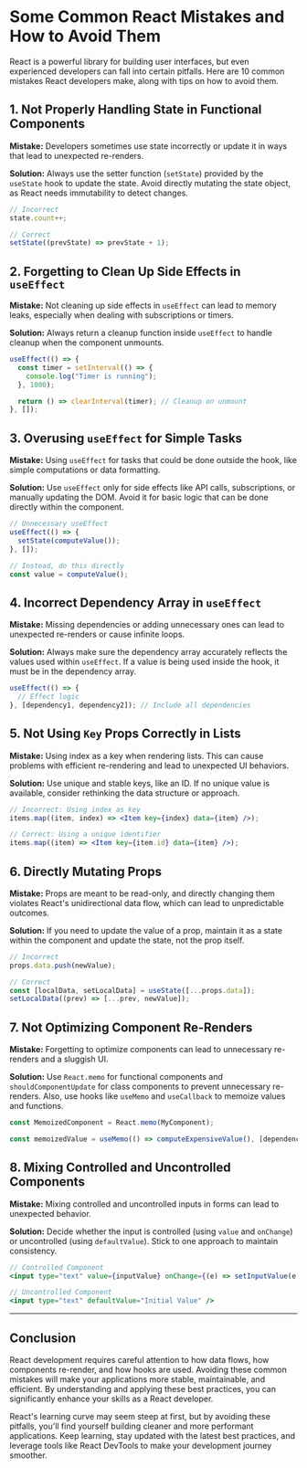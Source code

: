 # Some Common React Mistakes and How to Avoid Them

React is a powerful library for building user interfaces, but even experienced developers can fall into certain pitfalls. Here are 10 common mistakes React developers make, along with tips on how to avoid them.

## 1. Not Properly Handling State in Functional Components

**Mistake:** Developers sometimes use state incorrectly or update it in ways that lead to unexpected re-renders.

**Solution:** Always use the setter function (`setState`) provided by the `useState` hook to update the state. Avoid directly mutating the state object, as React needs immutability to detect changes.

```jsx
// Incorrect
state.count++;

// Correct
setState((prevState) => prevState + 1);
```

## 2. Forgetting to Clean Up Side Effects in `useEffect`

**Mistake:** Not cleaning up side effects in `useEffect` can lead to memory leaks, especially when dealing with subscriptions or timers.

**Solution:** Always return a cleanup function inside `useEffect` to handle cleanup when the component unmounts.

```jsx
useEffect(() => {
  const timer = setInterval(() => {
    console.log("Timer is running");
  }, 1000);

  return () => clearInterval(timer); // Cleanup on unmount
}, []);
```

## 3. Overusing `useEffect` for Simple Tasks

**Mistake:** Using `useEffect` for tasks that could be done outside the hook, like simple computations or data formatting.

**Solution:** Use `useEffect` only for side effects like API calls, subscriptions, or manually updating the DOM. Avoid it for basic logic that can be done directly within the component.

```jsx
// Unnecessary useEffect
useEffect(() => {
  setState(computeValue());
}, []);

// Instead, do this directly
const value = computeValue();
```

## 4. Incorrect Dependency Array in `useEffect`

**Mistake:** Missing dependencies or adding unnecessary ones can lead to unexpected re-renders or cause infinite loops.

**Solution:** Always make sure the dependency array accurately reflects the values used within `useEffect`. If a value is being used inside the hook, it must be in the dependency array.

```jsx
useEffect(() => {
  // Effect logic
}, [dependency1, dependency2]); // Include all dependencies
```

## 5. Not Using `Key` Props Correctly in Lists

**Mistake:** Using index as a key when rendering lists. This can cause problems with efficient re-rendering and lead to unexpected UI behaviors.

**Solution:** Use unique and stable keys, like an ID. If no unique value is available, consider rethinking the data structure or approach.

```jsx
// Incorrect: Using index as key
items.map((item, index) => <Item key={index} data={item} />);

// Correct: Using a unique identifier
items.map((item) => <Item key={item.id} data={item} />);
```

## 6. Directly Mutating Props

**Mistake:** Props are meant to be read-only, and directly changing them violates React's unidirectional data flow, which can lead to unpredictable outcomes.

**Solution:** If you need to update the value of a prop, maintain it as a state within the component and update the state, not the prop itself.

```jsx
// Incorrect
props.data.push(newValue);

// Correct
const [localData, setLocalData] = useState([...props.data]);
setLocalData((prev) => [...prev, newValue]);
```

## 7. Not Optimizing Component Re-Renders

**Mistake:** Forgetting to optimize components can lead to unnecessary re-renders and a sluggish UI.

**Solution:** Use `React.memo` for functional components and `shouldComponentUpdate` for class components to prevent unnecessary re-renders. Also, use hooks like `useMemo` and `useCallback` to memoize values and functions.

```jsx
const MemoizedComponent = React.memo(MyComponent);

const memoizedValue = useMemo(() => computeExpensiveValue(), [dependency]);
```

## 8. Mixing Controlled and Uncontrolled Components

**Mistake:** Mixing controlled and uncontrolled inputs in forms can lead to unexpected behavior.

**Solution:** Decide whether the input is controlled (using `value` and `onChange`) or uncontrolled (using `defaultValue`). Stick to one approach to maintain consistency.

```jsx
// Controlled Component
<input type="text" value={inputValue} onChange={(e) => setInputValue(e.target.value)} />

// Uncontrolled Component
<input type="text" defaultValue="Initial Value" />
```

---

## Conclusion

React development requires careful attention to how data flows, how components re-render, and how hooks are used. Avoiding these common mistakes will make your applications more stable, maintainable, and efficient. By understanding and applying these best practices, you can significantly enhance your skills as a React developer.

React's learning curve may seem steep at first, but by avoiding these pitfalls, you'll find yourself building cleaner and more performant applications. Keep learning, stay updated with the latest best practices, and leverage tools like React DevTools to make your development journey smoother.
